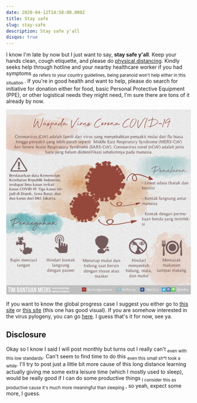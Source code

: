 ```yaml
---
date: 2020-04-12T14:58:00.000Z
title: Stay safe
slug: stay-safe
description: Stay safe y'all
disqus: true
---
```

I know I'm late by now but I just want to say, <b>stay safe y'all</b>. Keep your hands clean, cough etiquette, and please do [physical distancing](https://globalnews.ca/news/6717166/what-is-physical-distancing/ "yeah they recently changed the term"). Kindly seeks help through hotline and your nearby healthcare worker if you had symptoms <sub> do refers to your country guidelines, being paranoid won't help either in this situation </sub>. If you're in good health and want to help, please do search for initiative for donation either for food, basic Personal Protective Equipment (PPE), or other logistical needs they might need, I'm sure there are tons of it already by now.

![alt text](https://github.com/skyselvlz/stash/raw/master/covid19tbm.jpg "It's in Bahasa, courtesy to TBM BEM IKM FKUI")

If you want to know the global progress case I suggest you either go to [this site](https://www.worldometers.info/coronavirus/ "World Meter") or [this site](https://covid19.health/ "dem visuals") (this one has good visual). If you are somehow interested in the virus pylogeny, you can go [here](https://nextstrain.org/ncov/global "Nextstrain"). I guess that's it for now, see ya.

## Disclosure ##
Okay so I know I said I will post monthly but turns out I really can't <sub>even with this low standards</sub>. Can't seem to find time to do this <sub> even this small sh*t took a while</sub>. I'll try to post just a little bit more cause of this long distance learning actually giving me some extra leisure time (which I mostly used to sleep), would be really good if I can do some productive things <sub> I consider this as productive cause it's much more meaningful than sleeping </sub>, so yeah, expect some more, I guess.